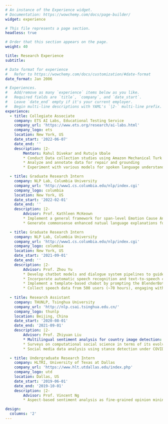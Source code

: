 ```yaml
---
# An instance of the Experience widget.
# Documentation: https://wowchemy.com/docs/page-builder/
widget: experience

# This file represents a page section.
headless: true

# Order that this section appears on the page.
weight: 40

title: Research Experience
subtitle:

# Date format for experience
#   Refer to https://wowchemy.com/docs/customization/#date-format
date_format: Jan 2006

# Experiences.
#   Add/remove as many `experience` items below as you like.
#   Required fields are `title`, `company`, and `date_start`.
#   Leave `date_end` empty if it's your current employer.
#   Begin multi-line descriptions with YAML's `|2-` multi-line prefix.
experience:
  - title: Collegiate Associate
    company: ETS AI Labs, Educational Testing Service
    company_url: 'https://www.ets.org/research/ai-labs.html'
    company_logo: ets
    location: New York, US
    date_start: '2022-06-07'
    date_end: ''
    description: |2-
        Mentors: Rahul Divekar and Rutuja Ubale
        * Conduct Data collection studies using Amazon Mechanical Turk
        * Analyze and annotate data for repair and grounding
        * Experiment with various models for spoken language understanding i.e. intent detection, slot identification, and grounding type detection in conversations

  - title: Graduate Research Intern
    company: NLP Lab, Columbia University
    company_url: 'http://www1.cs.columbia.edu/nlp/index.cgi'
    company_logo: columbia
    location: New York, US
    date_start: '2022-02-01'
    date_end: ''
    description: |2-
        Advisor: Prof. Kathleen McKeown
        * Implement a general framework for span-level Emotion Cause Anlaysis and Adopt commonsense knowledge for emotion cause span extraction, emotion expression span extraction and emotion-cause span-pair extraction.
        * Generate commonsense enhanced natual language explanations for span-level emotion cause analysis.

  - title: Graduate Research Intern
    company: NLP Lab, Columbia University
    company_url: 'http://www1.cs.columbia.edu/nlp/index.cgi'
    company_logo: columbia
    location: New York, US
    date_start: '2021-09-01'
    date_end: ''
    description: |2-
        Advisor: Prof. Zhou Yu
        * Develop chatbot models and dialogue system pipelines to guide and help those physically inactive people via interactive and instructional natural language conversations. 
        * Incorporate automatic speech recognition and text-to-speech components into the EduBot front-end user interfaces.
        * Implement a template-based chabot by prompting the BlenderBot-3 with hand-crafted examples.
        * Collect speech data from 500 users (~70 hours), engaging with the chat bot over topics covered in real IELTS spoken test.
        
  - title: Research Assistant
    company: THUNLP, Tsinghua University
    company_url: 'http://nlp.csai.tsinghua.edu.cn/'
    company_logo: thunlp
    location: Beijing, China
    date_start: '2020-08-01'
    date_end: '2021-09-01'
    description: |2-
        Advisor: Prof. Zhiyuan Liu
        * Multilingual sentiment analysis for country image detection: a case study of China
        * Surveys on computational social science in terms of its evolving representation from symbols to embeddings
        * Social media data analysis using stance detection under COVID-19

  - title: Undergraduate Research Intern
    company: HLTRI, University of Texas at Dallas
    company_url: 'https://www.hlt.utdallas.edu/index.php'
    company_logo: utd
    location: Dallas, US
    date_start: '2019-06-01'
    date_end: '2019-10-01'
    description: |2-
        Advisor: Prof. Vincent Ng
        * Aspect-based sentiment analysis as fine-grained opinion mining in e-commerce product reviews

design:
  columns: '2'
---
```

